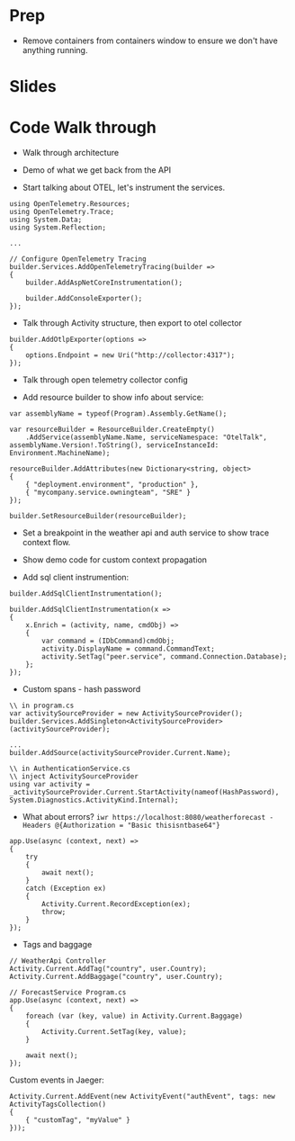 # Prep

- Remove containers from containers window to ensure we don't have anything running.

# Slides

# Code Walk through

- Walk through architecture
- Demo of what we get back from the API

- Start talking about OTEL, let's instrument the services.

```
using OpenTelemetry.Resources;
using OpenTelemetry.Trace;
using System.Data;
using System.Reflection;

...

// Configure OpenTelemetry Tracing
builder.Services.AddOpenTelemetryTracing(builder =>
{
    builder.AddAspNetCoreInstrumentation();

    builder.AddConsoleExporter();
});
```

- Talk through Activity structure, then export to otel collector

```
builder.AddOtlpExporter(options =>
{
    options.Endpoint = new Uri("http://collector:4317"); 
});
```

- Talk through open telemetry collector config

- Add resource builder to show info about service:

```
var assemblyName = typeof(Program).Assembly.GetName();

var resourceBuilder = ResourceBuilder.CreateEmpty()
    .AddService(assemblyName.Name, serviceNamespace: "OtelTalk", assemblyName.Version!.ToString(), serviceInstanceId: Environment.MachineName);

resourceBuilder.AddAttributes(new Dictionary<string, object>
{
    { "deployment.environment", "production" },
    { "mycompany.service.owningteam", "SRE" }
});

builder.SetResourceBuilder(resourceBuilder);
```

- Set a breakpoint in the weather api and auth service to show trace context flow.
- Show demo code for custom context propagation

- Add sql client instrumention:

```
builder.AddSqlClientInstrumentation();
```

```
builder.AddSqlClientInstrumentation(x =>
{
    x.Enrich = (activity, name, cmdObj) =>
    {
        var command = (IDbCommand)cmdObj;
        activity.DisplayName = command.CommandText;
        activity.SetTag("peer.service", command.Connection.Database);
    };
});
```

- Custom spans - hash password

```
\\ in program.cs
var activitySourceProvider = new ActivitySourceProvider();
builder.Services.AddSingleton<ActivitySourceProvider>(activitySourceProvider);

...
builder.AddSource(activitySourceProvider.Current.Name);

\\ in AuthenticationService.cs
\\ inject ActivitySourceProvider
using var activity = _activitySourceProvider.Current.StartActivity(nameof(HashPassword), System.Diagnostics.ActivityKind.Internal);
```

- What about errors? `iwr https://localhost:8080/weatherforecast -Headers @{Authorization = "Basic thisisntbase64"}`

```
app.Use(async (context, next) =>
{
    try
    {
        await next();
    }
    catch (Exception ex)
    {
        Activity.Current.RecordException(ex);
        throw;
    }
});
```

- Tags and baggage

```
// WeatherApi Controller
Activity.Current.AddTag("country", user.Country);
Activity.Current.AddBaggage("country", user.Country);

// ForecastService Program.cs
app.Use(async (context, next) =>
{
    foreach (var (key, value) in Activity.Current.Baggage)
    {
        Activity.Current.SetTag(key, value);
    }

    await next();
});
```

Custom events in Jaeger:

```
Activity.Current.AddEvent(new ActivityEvent("authEvent", tags: new ActivityTagsCollection()
{
    { "customTag", "myValue" }
}));
```